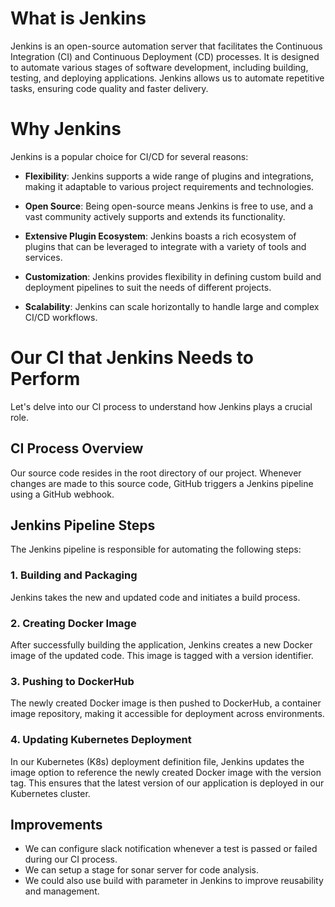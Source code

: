# What is Jenkins

Jenkins is an open-source automation server that facilitates the Continuous Integration (CI) and Continuous Deployment (CD) processes. It is designed to automate various stages of software development, including building, testing, and deploying applications. Jenkins allows us to automate repetitive tasks, ensuring code quality and faster delivery.

# Why Jenkins

Jenkins is a popular choice for CI/CD for several reasons:

- **Flexibility**: Jenkins supports a wide range of plugins and integrations, making it adaptable to various project requirements and technologies.

- **Open Source**: Being open-source means Jenkins is free to use, and a vast community actively supports and extends its functionality.

- **Extensive Plugin Ecosystem**: Jenkins boasts a rich ecosystem of plugins that can be leveraged to integrate with a variety of tools and services.

- **Customization**: Jenkins provides flexibility in defining custom build and deployment pipelines to suit the needs of different projects.

- **Scalability**: Jenkins can scale horizontally to handle large and complex CI/CD workflows.

# Our CI that Jenkins Needs to Perform

Let's delve into our CI process to understand how Jenkins plays a crucial role.

## CI Process Overview

Our source code resides in the root directory of our project. Whenever changes are made to this source code, GitHub triggers a Jenkins pipeline using a GitHub webhook.

## Jenkins Pipeline Steps

The Jenkins pipeline is responsible for automating the following steps:

### 1. Building and Packaging

Jenkins takes the new and updated code and initiates a build process.

### 2. Creating Docker Image

After successfully building the application, Jenkins creates a new Docker image of the updated code. This image is tagged with a version identifier.

### 3. Pushing to DockerHub

The newly created Docker image is then pushed to DockerHub, a container image repository, making it accessible for deployment across environments.

### 4. Updating Kubernetes Deployment

In our Kubernetes (K8s) deployment definition file, Jenkins updates the image option to reference the newly created Docker image with the version tag. This ensures that the latest version of our application is deployed in our Kubernetes cluster.

## Improvements 
- We can configure slack notification whenever a test is passed or failed during our CI process. 
- We can setup a stage for sonar server for code analysis.
- We could also use build with parameter in Jenkins to improve reusability and management.


